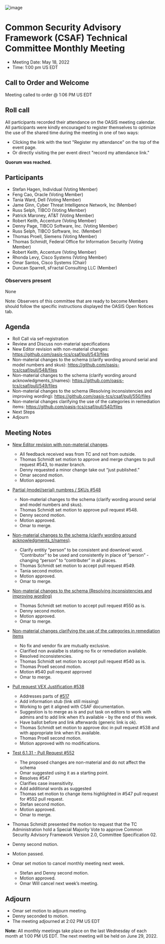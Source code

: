 ![image](https://user-images.githubusercontent.com/1690898/139102180-5c1e2583-14f1-4f58-ab2b-9e3807ed529c.png)

# Common Security Advisory Framework (CSAF) Technical Committee Monthly Meeting

- Meeting Date: May 18, 2022
- Time: 1:00 pm US EDT

## Call to Order and Welcome

Meeting called to order @ 1:06 PM US EDT

## Roll call

All participants recorded their attendance on the OASIS meeting calendar.
All participants were kindly encouraged to register themselves to optimize the use of the shared time during the meeting in one of two ways:

- Clicking the link with the text "Register my attendance" on the top of the event page.
- Or directly visiting the per event direct "record my attendance link."  

**Quorum was  reached.**

## Participants

- Stefan Hagen, Individual (Voting Member)
- Feng Cao, Oracle (Voting Member)
- Tania Ward, Dell (Voting Member)
- Jame Ginn, Cyber Threat Intelligence Network, Inc (Member)
- Russ Selph, TIBCO (Voting Member)
- Patrick Maroney, AT&T (Voting Member)
- Robert Keith, Accenture (Voting Member)
- Denny Page, TIBCO Software, Inc. (Voting Member)
- Russ Selph, TIBCO Software, Inc. (Member)
- Thomas Proell, Siemens (Voting Member)
- Thomas Schmidt, Federal Office for Information Security (Voting Member)
- Robert Keith, Accenture (Voting Member)
- Rhonda Levy, Cisco Systems (Voting Member)
- Omar Santos, Cisco Systems (Chair)
- Duncan Sparrell, sFractal Consulting LLC (Member)



### Observers present

None

Note: Observers of this committee that are ready to become Members should follow the specific instructions displayed the OASIS Open Notices tab.

## Agenda

- Roll Call via sef-registration
- Review and Discuss non-material specifications
- New Editor revision with non-material changes: https://github.com/oasis-tcs/csaf/pull/543/files
- Non-material changes to the schema (clarify wording around serial and model numbers and skus): https://github.com/oasis-tcs/csaf/pull/548/files
- Non-material changes to the schema (clarify wording around acknowledgments_t/names):  https://github.com/oasis-tcs/csaf/pull/549/files
- Non-material changes to the schema (Resolving inconsistencies and improving wording): https://github.com/oasis-tcs/csaf/pull/550/files
- Non-material changes clarifying the use of the categories in remediation items: https://github.com/oasis-tcs/csaf/pull/540/files
- Next Steps
- Adjourn


## Meeting Notes

- [New Editor revision with non-material changes](https://github.com/oasis-tcs/csaf/pull/543).
  - All feedback received was from TC and not from outside. 
  - Thomas Schmidt set motion to approve and merge changes to pull request #543, to master branch.
  - Denny requested a minor change take out “just published.”
  - Omar second motion.
  - Motion approved.
- [Partial (model/serial) numbres / SKUs #548](https://github.com/oasis-tcs/csaf/pull/548)
  - Non-material changes to the schema (clarify wording around serial and model numbers and skus).
  - Thomas Schmidt set motion to approve pull request #548.
  - Denny second motion.
  - Motion approved.
  - Omar to merge.
- [Non-material changes to the schema (clarify wording around acknowledgments_t/names)](https://github.com/oasis-tcs/csaf/pull/549).
  - Clarify entitiy “person” to be consistent and downlevel word.  ”Contributor” to be used and consistently in place of “person” - changing “person” to “contributer” in all places.
  - Thomas Schmidt set motion to accept pull request #549.
  - Tania second motion.
  - Motion approved.
  - Omar to merge.
- [Non-material changes to the schema (Resolving inconsistencies and improving wording)](https://github.com/oasis-tcs/csaf/pull/550)
  - Thomas Schmidt set motion to accept pull request #550 as is.
  - Denny second motion.
  - Motion approved.
  - Omar to merge.
- [Non-material changes clarifying the use of the categories in remediation items](https://github.com/oasis-tcs/csaf/pull/540)
  - No fix and vendor fix are mutually exclusive. 
  - Clarified non avaialbe is stating no fix or remediation available.  
  - Resolved inconsistencies. 
  - Thomas Schmidt set motion to accept pull request #540 as is.
  - Thomas Proell second motion. 
  - Motion #540 pull request approved
  - Omar to merge.

- [Pull request VEX Justification #538](https://github.com/oasis-tcs/csaf/pull/538)
  - Addresses parts of [#517](https://github.com/oasis-tcs/csaf/issues/517)
  - Add information stub (link still missing)
  - Working to get it aligned with CSAF documentation.
  - Suggestion is to merge as is and put task on editors to work with admins and to add link when it’s available - by the end of this week.
  - Have ballot before and link afterwards (generic link is ok).
  - Thomas Schmidt set motion to approve doc in pull request #538 and with appropriate link when it’s available.
  - Thomas Proell second motion.
  - Motion approved with no modifications.


- [Test 6.1.31 - Pull Request #552](https://github.com/oasis-tcs/csaf/pull/552)
  - The proposed changes are non-material and do not affect the schema
  - Omar suggested using it as a starting point. 
  - Resolves #547 
  - Clarifies case insensitivity.
  - Add additional words as suggested
  - Thomas set motion to change items highlighted in #547 pull request for #552 pull request. 
  - Stefan second motion.
  - Motion approved.
  - Omar to merge.


- Thomas Schmidt presented the motion to request that the TC Administration hold a Special Majority Vote to approve Common Security Advisory Framework Version 2.0, Committee Specification 02.
 - Denny second motion.
 - Motion passed.

- Omar set motion to cancel monthly meeting next week.   
  - Stefan and Denny second motion.
  - Motion approved. 
  - Omar Will cancel next week’s meeting.  



## Adjourn

- Omar set motion to adjourn meeting.
- Denny seconded to motion.
- The meeting adjourned at 2:02 PM US EDT

**Note:** All monthly meetings take place on the last Wednesday of each month at 1:00 PM US EDT.
The next meeting will be held on June 29, 2022.  
